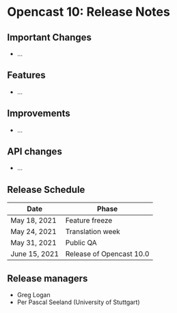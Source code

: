 Opencast 10: Release Notes
=========================

Important Changes
-----------------

- …

Features
--------

- …

Improvements
------------

- …

API changes
-----------

- …


Release Schedule
----------------

| Date                        | Phase                    |
|-----------------------------|--------------------------|
| May 18, 2021                | Feature freeze           |
| May 24, 2021                | Translation week         |
| May 31, 2021                | Public QA                |
| June 15, 2021               | Release of Opencast 10.0 |



Release managers
----------------

- Greg Logan
- Per Pascal Seeland (University of Stuttgart)
